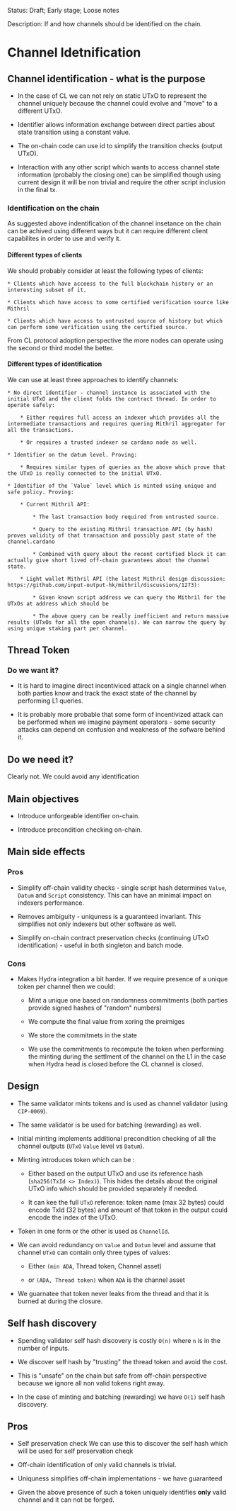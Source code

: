 Status: Draft; Early stage; Loose notes

Description: If and how channels should be identified on the chain.

# Channel Idetnification

## Channel identification - what is the purpose

* In the case of CL we can not rely on static UTxO to represent the channel uniquely because the channel could evolve and "move" to a different UTxO.

* Identifier allows information exchange between direct parties about state transition using a constant value.

* The on-chain code can use id to simplify the transition checks (output UTxO).

* Interaction with any other script which wants to access channel state information (probably the closing one) can be simplified though using current design it will be non trivial and require the other script inclusion in the final tx.


### Identification on the chain

As suggested above indentification of the channel insetance on the chain can be achived using different ways but it can require different client capabilites in order to use and verify it.

#### Different types of clients

We should probably consider at least the following types of clients:

    * Clients which have acceess to the full blockchain history or an interesting subset of it.

    * Clients which have access to some certified verification source like Mithril

    * Clients which have access to untrusted source of history but which can perform some verification using the certified source.

From CL protocol adoption perspective the more nodes can operate using the second or third model the better.


#### Different types of identification

We can use at least three approaches to identify channels:

    * No direct identifier - channel instance is associated with the initial UTxO and the client folds the contract thread. In order to operate safely:

        * Either requires full access an indexer which provides all the intermediate transactions and requires quering Mithril aggregator for all the transactions.

        * Or requires a trusted indexer so cardano node as well.

    * Identifier on the datum level. Proving:

        * Requires similar types of queries as the above which prove that the UTxO is really connected to the initial UTxO.

    * Identifier of the `Value` level which is minted using unique and safe policy. Proving:

        * Current Mithril API:

            * The last transaction body required from untrusted source.

            * Query to the existing Mithril transaction API (by hash) proves validity of that transaction and possibly past state of the channel.cardano

            * Combined with query about the recent certified block it can actually give short lived off-chain guarantees about the channel state.

        * Light wallet Mithril API (the latest Mithril design discussion: https://github.com/input-output-hk/mithril/discussions/1273):

            * Given known script address we can query the Mithril for the UTxOs at address which should be 

            * The above query can be really inefficient and return massive results (UTxOs for all the open channels). We can narrow the query by using unique staking part per channel.

## Thread Token

### Do we want it?

* It is hard to imagine direct incentiviced attack on a single channel when both parties know and track the exact state of the channel by performing L1 queries.

* It is probably more probable that some form of incentivized attack can be performed when we imagine payment operators - some security attacks can depend on confusion and weakness of the sofware behind it.


## Do we need it?

Clearly not. We could avoid any identification


## Main objectives

* Introduce unforgeable identifier on-chain.

* Introduce precondition checking on-chain.


## Main side effects

### Pros

* Simplify off-chain validity checks - single script hash determines `Value`, `Datum` and `Script` consistency. This can have an minimal impact on indexers performance.

* Removes ambiguity - uniquness is a guaranteed invariant. This simplifies not only indexers but other software as well.

* Simplify on-chain contract preservation checks (continuing UTxO identification) - useful in both singleton and batch mode.


### Cons

* Makes Hydra integration a bit harder. If we require presence of a unique token per channel then we could:

    * Mint a unique one based on randomness commitments (both parties provide signed hashes of "random" numbers)

    * We compute the final value from xoring the preimiges

    * We store the commitmets in the state

    * We use the commitments to recompute the token when performing the minting during the settlment of the channel on the L1 in the case when Hydra head is closed before the CL channel is closed.

## Design

* The same validator mints tokens and is used as channel validator (using `CIP-0069`).

* The same validator is be used for batching (rewarding) as well.

* Initial minting implements additional precondition checking of all the channel outputs (`UTxO` `Value` level vs `Datum`).

* Minting introduces token which can be :

    * Either based on the output UTxO and use its reference hash (`sha256(TxId <> Index)`). This hides the details about the original UTxO info which should be provided separately if needed.

    * It can kee the full `UTxO` reference: token name (max 32 bytes) could encode TxId (32 bytes) and amount of that token in the output could encode the index of the UTxO.

* Token in one form or the other is used as `ChannelId`.

* We can avoid redundancy on `Value` and `Datum` level and assume that channel `UTxO` can contain only three types of values:

    * Either `(min ADA`, Thread token, Channel asset)

    * or `(ADA, Thread token)` when `ADA` is the channel asset


* We guarnatee that token never leaks from the thread and that it is burned at during the closure.

## Self hash discovery

* Spending validator self hash discovery is costly `O(n)` where `n` is in the number of inputs.

* We discover self hash by "trusting" the thread token and avoid the cost.

* This is "unsafe" on the chain but safe from off-chain perspective because we ignore all non valid tokens right away.

* In the case of minting and batching (rewarding) we have `O(1)` self hash discovery.


## Pros

* Self preservation check We can use this to discover the self hash which will be used for self preservation cheqk

* Off-chain identification of only valid channels is trivial.

* Uniquness simplifies off-chain implementations - we have guaranteed


* Given the above presence of such a token uniquely identifies **only** valid channel and it can not be forged.

